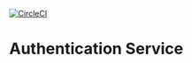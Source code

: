 [![CircleCI](https://circleci.com/gh/banzo276/auth-service.svg?style=svg&circle-token=8069927543fe8b83efe971a2250f598a23e3dff5)](https://circleci.com/gh/banzo276/auth-service)

# Authentication Service